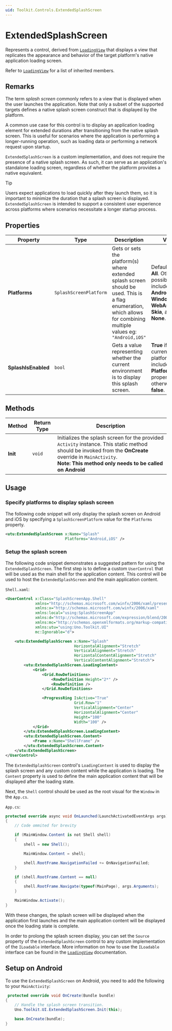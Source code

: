```yaml
---
uid: Toolkit.Controls.ExtendedSplashScreen
---
```

# ExtendedSplashScreen

Represents a control, derived from [`LoadingView`](xref:Toolkit.Controls.LoadingView) that displays a view that replicates the appearance and behavior of the target platform's native application loading screen.

Refer to [`LoadingView`](xref:Toolkit.Controls.LoadingView) for a list of inherited members.

## Remarks

The term _splash screen_ commonly refers to a view that is displayed when the user launches the application. Note that only a subset of the supported targets defines a native splash screen construct that is displayed by the platform.

A common use case for this control is to display an application loading element for extended durations after transitioning from the native splash screen. This is useful for scenarios where the application is performing a longer-running operation, such as loading data or performing a network request upon startup.

`ExtendedSplashScreen` is a custom implementation, and does not require the presence of a native splash screen. As such, it can serve as an application's standalone loading screen, regardless of whether the platform provides a native equivalent.

> [!TIP]
> Users expect applications to load quickly after they launch them, so it is important to minimize the duration that a splash screen is displayed. `ExtendedSplashScreen` is intended to support a consistent user experience across platforms where scenarios necessitate a longer startup process.

## Properties

| Property | Type | Description | Value |
|----------|------|-------------|---------------|
| **Platforms** | `SplashScreenPlatform` | Gets or sets the platform(s) where extended splash screen should be used. This is a flag enumeration, which allows for combining multiple values eg: `"Android,iOS"` | Default value is **All**. Other possible values include **Android**, **iOS**, **Windows**, **WebAssembly**, **Skia**, and **None**. |
| **SplashIsEnabled** | `bool` | Gets a value representing whether the current environment is to display this splash screen. | **True** if the current platform is included in the **Platforms** property, otherwise **false**. |

## Methods

| Method | Return Type | Description |
|--------|-------------|-------------|
| **Init** | `void` | Initializes the splash screen for the provided `Activity` instance. This static method should be invoked from the **OnCreate** override in `MainActivity`.<br/>**Note: This method only needs to be called on Android** |

## Usage

### Specify platforms to display splash screen

The following code snippet will only display the splash screen on Android and iOS by specifying a `SplashScreenPlatform` value for the `Platforms` property.

```xml
<utu:ExtendedSplashScreen x:Name="Splash"
                          Platforms="Android,iOS" />
```

### Setup the splash screen

The following code snippet demonstrates a suggested pattern for using the `ExtendedSplashScreen`. The first step is to define a custom `UserControl` that will be used as the main shell for the application content. This control will be used to host the `ExtendedSplashScreen` and the main application content.

`Shell.xaml`:

```xml
<UserControl x:Class="SplashScreenApp.Shell"
             xmlns="http://schemas.microsoft.com/winfx/2006/xaml/presentation"
             xmlns:x="http://schemas.microsoft.com/winfx/2006/xaml"
             xmlns:local="using:SplashScreenApp"
             xmlns:d="http://schemas.microsoft.com/expression/blend/2008"
             xmlns:mc="http://schemas.openxmlformats.org/markup-compatibility/2006"
             xmlns:utu="using:Uno.Toolkit.UI"
             mc:Ignorable="d">

    <utu:ExtendedSplashScreen x:Name="Splash"
                              HorizontalAlignment="Stretch"
                              VerticalAlignment="Stretch"
                              HorizontalContentAlignment="Stretch"
                              VerticalContentAlignment="Stretch">
        <utu:ExtendedSplashScreen.LoadingContent>
            <Grid>
                <Grid.RowDefinitions>
                    <RowDefinition Height="2*" />
                    <RowDefinition />
                </Grid.RowDefinitions>

                <ProgressRing IsActive="True"
                              Grid.Row="1"
                              VerticalAlignment="Center"
                              HorizontalAlignment="Center"
                              Height="100"
                              Width="100" />
            </Grid>
        </utu:ExtendedSplashScreen.LoadingContent>
        <utu:ExtendedSplashScreen.Content>
            <Frame x:Name="ShellFrame" />
        </utu:ExtendedSplashScreen.Content>
    </utu:ExtendedSplashScreen>
</UserControl>
```

The `ExtendedSplashScreen` control's `LoadingContent` is used to display the splash screen and any custom content while the application is loading. The `Content` property is used to define the main application content that will be displayed after the loading state.

Next, the `Shell` control should be used as the root visual for the `Window` in the `App.cs`.

`App.cs`:

```csharp
protected override async void OnLaunched(LaunchActivatedEventArgs args)
{
    // Code ommited for brevity

    if (MainWindow.Content is not Shell shell)
    {
        shell = new Shell();

        MainWindow.Content = shell;

        shell.RootFrame.NavigationFailed += OnNavigationFailed;
    }

    if (shell.RootFrame.Content == null)
    {
        shell.RootFrame.Navigate(typeof(MainPage), args.Arguments);
    }

    MainWindow.Activate();
}
```

With these changes, the splash screen will be displayed when the application first launches and the main application content will be displayed once the loading state is complete.

In order to prolong the splash screen display, you can set the `Source` property of the `ExtendedSplashScreen` control to any custom implementation of the `ILoadable` interface. More information on how to use the `ILoadable` interface can be found in the [`LoadingView`](xref:Toolkit.Controls.LoadingView#iloadable) documentation.

## Setup on Android

To use the `ExtendedSplashScreen` on Android, you need to add the following to your `MainActivity`:

```csharp
 protected override void OnCreate(Bundle bundle)
{ 
    // Handle the splash screen transition.
    Uno.Toolkit.UI.ExtendedSplashScreen.Init(this);

    base.OnCreate(bundle);
}
```
